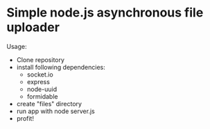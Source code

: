 # Simple node.js asynchronous file uploader

Usage:

* Clone repository
* install following dependencies:
	* socket.io
	* express
	* node-uuid
	* formidable
* create "files" directory
* run app with node server.js
* profit!